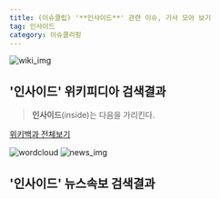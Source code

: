 ```yaml
---
title: (이슈클립) '**인사이드**' 관련 이슈, 기사 모아 보기
tag: 인사이드
category: 이슈클리핑
---
```

![wiki_img](https://user-images.githubusercontent.com/42597476/44503234-41136a80-a6d0-11e8-9071-6fc6418eafe4.png)
## **'**인사이드**'** 위키피디아 검색결과
>**인사이드**(inside)는 다음을 가리킨다.

<a href="https://ko.wikipedia.org/wiki/인사이드" target="_blank">위키백과 전체보기</a>

![wordcloud](https://s3.ap-northeast-2.amazonaws.com/lyrics101-wordcloud/2018-09-26-1537892185.png)
![news_img](https://user-images.githubusercontent.com/42597476/44507050-1206f400-a6e4-11e8-8d98-7ffbfebb353f.png)
## **'**인사이드**'** 뉴스속보 검색결과

